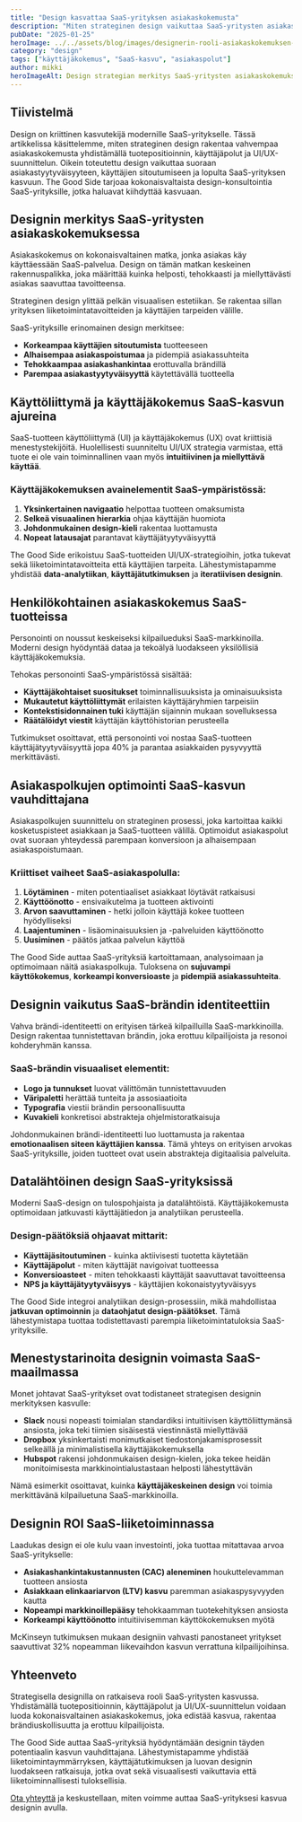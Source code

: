 ```yaml
---
title: "Design kasvattaa SaaS-yrityksen asiakaskokemusta"
description: "Miten strateginen design vaikuttaa SaaS-yritysten asiakaskokemukseen ja kasvuun"
pubDate: "2025-01-25"
heroImage: ../../assets/blog/images/designerin-rooli-asiakaskokemuksen-parantamisessa/featured.webp
category: "design"
tags: ["käyttäjäkokemus", "SaaS-kasvu", "asiakaspolut"]
author: mikki
heroImageAlt: Design strategian merkitys SaaS-yritysten asiakaskokemuksessa ja brändin identiteetissä
---
```


## Tiivistelmä

Design on kriittinen kasvutekijä modernille SaaS-yritykselle. Tässä artikkelissa käsittelemme, miten strateginen design rakentaa vahvempaa asiakaskokemusta yhdistämällä tuotepositioinnin, käyttäjäpolut ja UI/UX-suunnittelun. Oikein toteutettu design vaikuttaa suoraan asiakastyytyväisyyteen, käyttäjien sitoutumiseen ja lopulta SaaS-yrityksen kasvuun. The Good Side tarjoaa kokonaisvaltaista design-konsultointia SaaS-yrityksille, jotka haluavat kiihdyttää kasvuaan.

## Designin merkitys SaaS-yritysten asiakaskokemuksessa

Asiakaskokemus on kokonaisvaltainen matka, jonka asiakas käy käyttäessään SaaS-palvelua. Design on tämän matkan keskeinen rakennuspalikka, joka määrittää kuinka helposti, tehokkaasti ja miellyttävästi asiakas saavuttaa tavoitteensa.

Strateginen design ylittää pelkän visuaalisen estetiikan. Se rakentaa sillan yrityksen liiketoimintatavoitteiden ja käyttäjien tarpeiden välille.

SaaS-yrityksille erinomainen design merkitsee:

- **Korkeampaa käyttäjien sitoutumista** tuotteeseen
- **Alhaisempaa asiakaspoistumaa** ja pidempiä asiakassuhteita
- **Tehokkaampaa asiakashankintaa** erottuvalla brändillä
- **Parempaa asiakastyytyväisyyttä** käytettävällä tuotteella

## Käyttöliittymä ja käyttäjäkokemus SaaS-kasvun ajureina

SaaS-tuotteen käyttöliittymä (UI) ja käyttäjäkokemus (UX) ovat kriittisiä menestystekijöitä. Huolellisesti suunniteltu UI/UX strategia varmistaa, että tuote ei ole vain toiminnallinen vaan myös **intuitiivinen ja miellyttävä käyttää**.

### Käyttäjäkokemuksen avainelementit SaaS-ympäristössä:

1. **Yksinkertainen navigaatio** helpottaa tuotteen omaksumista
2. **Selkeä visuaalinen hierarkia** ohjaa käyttäjän huomiota
3. **Johdonmukainen design-kieli** rakentaa luottamusta
4. **Nopeat latausajat** parantavat käyttäjätyytyväisyyttä

The Good Side erikoistuu SaaS-tuotteiden UI/UX-strategioihin, jotka tukevat sekä liiketoimintatavoitteita että käyttäjien tarpeita. Lähestymistapamme yhdistää **data-analytiikan**, **käyttäjätutkimuksen** ja **iteratiivisen designin**.

## Henkilökohtainen asiakaskokemus SaaS-tuotteissa

Personointi on noussut keskeiseksi kilpailueduksi SaaS-markkinoilla. Moderni design hyödyntää dataa ja tekoälyä luodakseen yksilöllisiä käyttäjäkokemuksia.

Tehokas personointi SaaS-ympäristössä sisältää:

- **Käyttäjäkohtaiset suositukset** toiminnallisuuksista ja ominaisuuksista
- **Mukautetut käyttöliittymät** erilaisten käyttäjäryhmien tarpeisiin
- **Kontekstisidonnainen tuki** käyttäjän sijainnin mukaan sovelluksessa
- **Räätälöidyt viestit** käyttäjän käyttöhistorian perusteella

Tutkimukset osoittavat, että personointi voi nostaa SaaS-tuotteen käyttäjätyytyväisyyttä jopa 40% ja parantaa asiakkaiden pysyvyyttä merkittävästi.

## Asiakaspolkujen optimointi SaaS-kasvun vauhdittajana

Asiakaspolkujen suunnittelu on strateginen prosessi, joka kartoittaa kaikki kosketuspisteet asiakkaan ja SaaS-tuotteen välillä. Optimoidut asiakaspolut ovat suoraan yhteydessä parempaan konversioon ja alhaisempaan asiakaspoistumaan.

### Kriittiset vaiheet SaaS-asiakaspolulla:

1. **Löytäminen** - miten potentiaaliset asiakkaat löytävät ratkaisusi
2. **Käyttöönotto** - ensivaikutelma ja tuotteen aktivointi
3. **Arvon saavuttaminen** - hetki jolloin käyttäjä kokee tuotteen hyödylliseksi
4. **Laajentuminen** - lisäominaisuuksien ja -palveluiden käyttöönotto
5. **Uusiminen** - päätös jatkaa palvelun käyttöä

The Good Side auttaa SaaS-yrityksiä kartoittamaan, analysoimaan ja optimoimaan näitä asiakaspolkuja. Tuloksena on **sujuvampi käyttökokemus**, **korkeampi konversioaste** ja **pidempiä asiakassuhteita**.

## Designin vaikutus SaaS-brändin identiteettiin

Vahva brändi-identiteetti on erityisen tärkeä kilpailluilla SaaS-markkinoilla. Design rakentaa tunnistettavan brändin, joka erottuu kilpailijoista ja resonoi kohderyhmän kanssa.

### SaaS-brändin visuaaliset elementit:

- **Logo ja tunnukset** luovat välittömän tunnistettavuuden
- **Väripaletti** herättää tunteita ja assosiaatioita
- **Typografia** viestii brändin persoonallisuutta
- **Kuvakieli** konkretisoi abstrakteja ohjelmistoratkaisuja

Johdonmukainen brändi-identiteetti luo luottamusta ja rakentaa **emotionaalisen siteen käyttäjien kanssa**. Tämä yhteys on erityisen arvokas SaaS-yrityksille, joiden tuotteet ovat usein abstrakteja digitaalisia palveluita.

## Datalähtöinen design SaaS-yrityksissä

Moderni SaaS-design on tulospohjaista ja datalähtöistä. Käyttäjäkokemusta optimoidaan jatkuvasti käyttäjätiedon ja analytiikan perusteella.

### Design-päätöksiä ohjaavat mittarit:

- **Käyttäjäsitoutuminen** - kuinka aktiivisesti tuotetta käytetään
- **Käyttäjäpolut** - miten käyttäjät navigoivat tuotteessa
- **Konversioasteet** - miten tehokkaasti käyttäjät saavuttavat tavoitteensa
- **NPS ja käyttäjätyytyväisyys** - käyttäjien kokonaistyytyväisyys

The Good Side integroi analytiikan design-prosessiin, mikä mahdollistaa **jatkuvan optimoinnin** ja **dataohjatut design-päätökset**. Tämä lähestymistapa tuottaa todistettavasti parempia liiketoimintatuloksia SaaS-yrityksille.

## Menestystarinoita designin voimasta SaaS-maailmassa

Monet johtavat SaaS-yritykset ovat todistaneet strategisen designin merkityksen kasvulle:

- **Slack** nousi nopeasti toimialan standardiksi intuitiivisen käyttöliittymänsä ansiosta, joka teki tiimien sisäisestä viestinnästä miellyttävää
- **Dropbox** yksinkertaisti monimutkaiset tiedostonjakamisprosessit selkeällä ja minimalistisella käyttäjäkokemuksella
- **Hubspot** rakensi johdonmukaisen design-kielen, joka tekee heidän monitoimisesta markkinointialustastaan helposti lähestyttävän

Nämä esimerkit osoittavat, kuinka **käyttäjäkeskeinen design** voi toimia merkittävänä kilpailuetuna SaaS-markkinoilla.

## Designin ROI SaaS-liiketoiminnassa

Laadukas design ei ole kulu vaan investointi, joka tuottaa mitattavaa arvoa SaaS-yritykselle:

- **Asiakashankintakustannusten (CAC) aleneminen** houkuttelevamman tuotteen ansiosta
- **Asiakkaan elinkaariarvon (LTV) kasvu** paremman asiakaspysyvyyden kautta
- **Nopeampi markkinoillepääsy** tehokkaamman tuotekehityksen ansiosta
- **Korkeampi käyttöönotto** intuitiivisemman käyttökokemuksen myötä

McKinseyn tutkimuksen mukaan designiin vahvasti panostaneet yritykset saavuttivat 32% nopeamman liikevaihdon kasvun verrattuna kilpailijoihinsa.

## Yhteenveto

Strategisella designilla on ratkaiseva rooli SaaS-yritysten kasvussa. Yhdistämällä tuotepositioinnin, käyttäjäpolut ja UI/UX-suunnittelun voidaan luoda kokonaisvaltainen asiakaskokemus, joka edistää kasvua, rakentaa brändiuskollisuutta ja erottuu kilpailijoista.

The Good Side auttaa SaaS-yrityksiä hyödyntämään designin täyden potentiaalin kasvun vauhdittajana. Lähestymistapamme yhdistää liiketoimintaymmärryksen, käyttäjätutkimuksen ja luovan designin luodakseen ratkaisuja, jotka ovat sekä visuaalisesti vaikuttavia että liiketoiminnallisesti tuloksellisia.

[Ota yhteyttä](/fi/contact) ja keskustellaan, miten voimme auttaa SaaS-yrityksesi kasvua designin avulla.